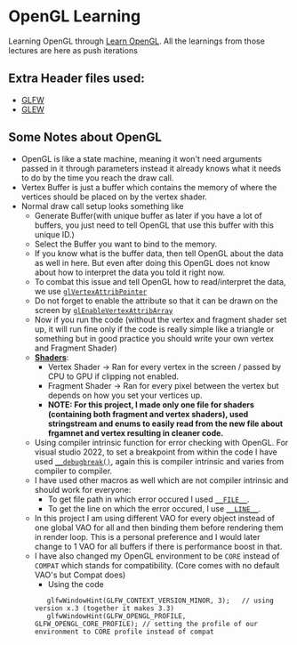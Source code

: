 # OpenGL Learning 
 Learning OpenGL through [Learn OpenGL](https://learnopengl.com/). All the learnings from those lectures are here as push iterations
 
## Extra Header files used:
* [GLFW](https://www.glfw.org/download.html)
* [GLEW](https://glew.sourceforge.net/)

## Some Notes about OpenGL
* OpenGL is like a state machine, meaning it won't need arguments passed in it through parameters instead it already knows what it needs to do by the time you reach the draw call. 
* Vertex Buffer is just a buffer which contains the memory of where the vertices should be placed on by the vertex shader. 
* Normal draw call setup looks something like
    * Generate Buffer(with unique buffer as later if you have a lot of buffers, you just need to tell OpenGL that use this buffer with this unique ID.) 
    * Select the Buffer you want to bind to the memory.  
    * If you know what is the buffer data, then tell OpenGL about the data as well in here. But even after doing this OpenGL does not know about how to interpret the data you told it right now. 
   * To combat this issue and tell OpenGL how to read/interpret the data, we use [``glVertexAttribPointer``](https://docs.gl/gl4/glVertexAttribPointer)
   * Do not forget to enable the attribute so that it can be drawn on the screen by [``glEnableVertexAttribArray``](https://docs.gl/gl4/glEnableVertexAttribArray)
   * Now if you run the code (without the vertex and fragment shader set up, it will run fine only if the code is really simple like a triangle or something but in good practice you should write your own vertex and Fragment Shader)
   * [**Shaders**](https://learnopengl.com/Getting-started/Shaders): 
      * Vertex Shader -> Ran for every vertex in the screen / passed by CPU to GPU if clipping not enabled.
      * Fragment Shader -> Ran for every pixel between the vertex but depends on how you set your vertices up.
      * **NOTE: For this project, I made only one file for shaders (containing both fragment and vertex shaders), used stringstream and enums to easily read from the new file about frgamnet and vertex resulting in cleaner code.** 
   * Using compiler intrinsic function for error checking with OpenGL. For visual studio 2022, to set a breakpoint from within the code I have used [``__debugbreak()``](https://learn.microsoft.com/en-us/cpp/intrinsics/debugbreak?view=msvc-170), again this is compiler intrinsic and varies from compiler to compiler.
   * I have used other macros as well which are not compiler intrinsic and should work for everyone:
      * To get file path in which error occured I used [``__FILE__``](https://www.cprogramming.com/reference/preprocessor/__FILE__.html).
      * To get the line on which the error occured, I use [``__LINE__``](https://www.cprogramming.com/reference/preprocessor/__LINE__.html).
   * In this project I am using different VAO for every object instead of one global VAO for all and then binding them before rendering them in render loop. This is a personal preference and I would later change to 1 VAO for all buffers if there is performance boost in that. 
   * I have also changed my OpenGL environment to be ``CORE`` instead of ``COMPAT`` which stands for compatibility. (Core comes with no default VAO's but Compat does)
      * Using the code 
      ```glfwWindowHint(GLFW_CONTEXT_VERSION_MAJOR, 3);   // using version 3.x
         glfwWindowHint(GLFW_CONTEXT_VERSION_MINOR, 3);   // using version x.3 (together it makes 3.3)
         glfwWindowHint(GLFW_OPENGL_PROFILE, GLFW_OPENGL_CORE_PROFILE); // setting the profile of our environment to CORE profile instead of compat
      ```
